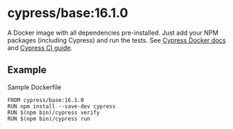 <!-- WARNING: this file was autogenerated by generate-base-image.js -->
# cypress/base:16.1.0

A Docker image with all dependencies pre-installed.
Just add your NPM packages (including Cypress) and run the tests.
See [Cypress Docker docs](https://on.cypress.io/docker) and
[Cypress CI guide](https://on.cypress.io/ci).

## Example

Sample Dockerfile

```
FROM cypress/base:16.1.0
RUN npm install --save-dev cypress
RUN $(npm bin)/cypress verify
RUN $(npm bin)/cypress run
```
